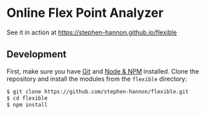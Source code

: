 # Online Flex Point Analyzer

See it in action at https://stephen-hannon.github.io/flexible

## Development

First, make sure you have [Git](https://git-scm.com/) and [Node & NPM](https://nodejs.org/) installed. Clone the repository and install the modules from the `flexible` directory:

```bash
$ git clone https://github.com/stephen-hannon/flexible.git
$ cd flexible
$ npm install
```
